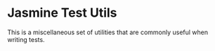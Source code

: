 # Jasmine Test Utils

This is a miscellaneous set of utilities that are commonly useful when writing tests.
